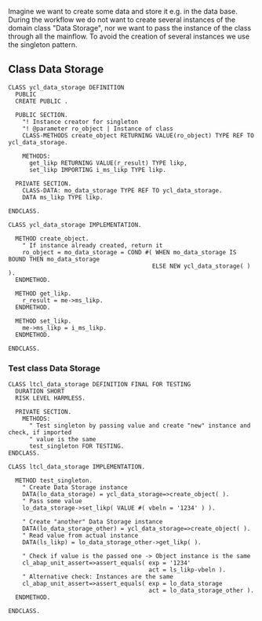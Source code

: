 Imagine we want to create some data and store it e.g. in the data base. During the workflow we do not want to create several instances of the domain class "Data Storage", nor we want to pass the instance of the class through all the mainflow.
To avoid the creation of several instances we use the singleton pattern.

## Class Data Storage

```
CLASS ycl_data_storage DEFINITION
  PUBLIC
  CREATE PUBLIC .

  PUBLIC SECTION.
    "! Instance creator for singleton
    "! @parameter ro_object | Instance of class
    CLASS-METHODS create_object RETURNING VALUE(ro_object) TYPE REF TO ycl_data_storage.

    METHODS:
      get_likp RETURNING VALUE(r_result) TYPE likp,
      set_likp IMPORTING i_ms_likp TYPE likp.

  PRIVATE SECTION.
    CLASS-DATA: mo_data_storage TYPE REF TO ycl_data_storage.
    DATA ms_likp TYPE likp.

ENDCLASS.

CLASS ycl_data_storage IMPLEMENTATION.

  METHOD create_object.
    " If instance already created, return it
    ro_object = mo_data_storage = COND #( WHEN mo_data_storage IS BOUND THEN mo_data_storage
                                         ELSE NEW ycl_data_storage( ) ).
  ENDMETHOD.

  METHOD get_likp.
    r_result = me->ms_likp.
  ENDMETHOD.

  METHOD set_likp.
    me->ms_likp = i_ms_likp.
  ENDMETHOD.

ENDCLASS.
```

### Test class Data Storage

```
CLASS ltcl_data_storage DEFINITION FINAL FOR TESTING
  DURATION SHORT
  RISK LEVEL HARMLESS.

  PRIVATE SECTION.
    METHODS:
      " Test singleton by passing value and create "new" instance and check, if imported
      " value is the same
      test_singleton FOR TESTING.
ENDCLASS.

CLASS ltcl_data_storage IMPLEMENTATION.

  METHOD test_singleton.
    " Create Data Storage instance
    DATA(lo_data_storage) = ycl_data_storage=>create_object( ).
    " Pass some value
    lo_data_storage->set_likp( VALUE #( vbeln = '1234' ) ).

    " Create "another" Data Storage instance
    DATA(lo_data_storage_other) = ycl_data_storage=>create_object( ).
    " Read value from actual instance
    DATA(ls_likp) = lo_data_storage_other->get_likp( ).

    " Check if value is the passed one -> Object instance is the same
    cl_abap_unit_assert=>assert_equals( exp = '1234'
                                        act = ls_likp-vbeln ).
    " Alternative check: Instances are the same
    cl_abap_unit_assert=>assert_equals( exp = lo_data_storage
                                        act = lo_data_storage_other ).
  ENDMETHOD.

ENDCLASS.
```
